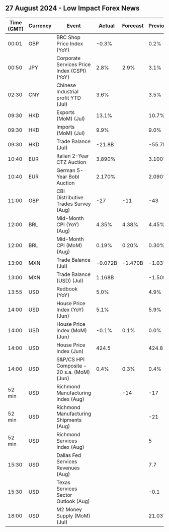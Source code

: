 ## 27 August 2024 - Low Impact Forex News

| Time (GMT) | Currency | Event | Actual | Forecast | Previous |
|------|----------|-------|--------|----------|----------|
| 00:01 | GBP | BRC Shop Price Index (YoY) | -0.3% |  | 0.2% |
| 00:50 | JPY | Corporate Services Price Index (CSPI) (YoY) | 2.8% | 2.9% | 3.1% |
| 02:30 | CNY | Chinese Industrial profit YTD (Jul) | 3.6% |  | 3.5% |
| 09:30 | HKD | Exports (MoM) (Jul) | 13.1% |  | 10.7% |
| 09:30 | HKD | Imports (MoM) (Jul) | 9.9% |  | 9.0% |
| 09:30 | HKD | Trade Balance (Jul) | -21.8B |  | -55.7B |
| 10:40 | EUR | Italian 2-Year CTZ Auction | 3.890% |  | 3.100% |
| 10:40 | EUR | German 5-Year Bobl Auction | 2.170% |  | 2.090% |
| 11:00 | GBP | CBI Distributive Trades Survey (Aug) | -27 | -11 | -43 |
| 12:00 | BRL | Mid-Month CPI (YoY) (Aug) | 4.35% | 4.38% | 4.45% |
| 12:00 | BRL | Mid-Month CPI (MoM) (Aug) | 0.19% | 0.20% | 0.30% |
| 13:00 | MXN | Trade Balance (Jul) | -0.072B | -1.470B | -1.037B |
| 13:00 | MXN | Trade Balance (USD) (Jul) | 1.168B |  | -1.509B |
| 13:55 | USD | Redbook (YoY) | 5.0% |  | 4.9% |
| 14:00 | USD | House Price Index (YoY) (Jun) | 5.1% |  | 5.9% |
| 14:00 | USD | House Price Index (MoM) (Jun) | -0.1% | 0.1% | 0.0% |
| 14:00 | USD | House Price Index (Jun) | 424.5 |  | 424.8 |
| 14:00 | USD | S&P/CS HPI Composite - 20 s.a. (MoM) (Jun) | 0.4% | 0.3% | 0.4% |
| 52 min | USD | Richmond Manufacturing Index (Aug) |  | -14 | -17 |
| 52 min | USD | Richmond Manufacturing Shipments (Aug) |  |  | -21 |
| 52 min | USD | Richmond Services Index (Aug) |  |  | 5 |
| 15:30 | USD | Dallas Fed Services Revenues (Aug) |  |  | 7.7 |
| 15:30 | USD | Texas Services Sector Outlook (Aug) |  |  | -0.1 |
| 18:00 | USD | M2 Money Supply (MoM) (Jul) |  |  | 21.03T |
